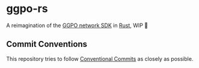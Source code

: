 # ggpo-rs
A reimagination of the [GGPO network SDK](https://www.ggpo.net/) in [Rust](https://www.rust-lang.org/), WIP 🦀


## Commit Conventions
This repository tries to follow [Conventional Commits](https://www.conventionalcommits.org/en/v1.0.0/) as closely as possible.
